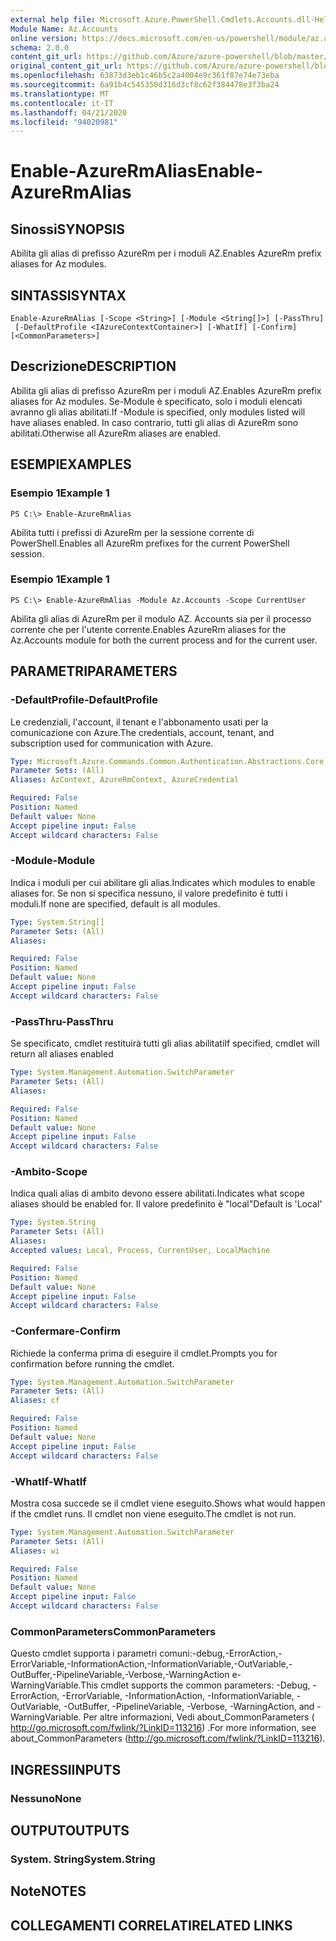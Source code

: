 ```yaml
---
external help file: Microsoft.Azure.PowerShell.Cmdlets.Accounts.dll-Help.xml
Module Name: Az.Accounts
online version: https://docs.microsoft.com/en-us/powershell/module/az.accounts/enable-azurermalias
schema: 2.0.0
content_git_url: https://github.com/Azure/azure-powershell/blob/master/src/Accounts/Accounts/help/Enable-AzureRmAlias.md
original_content_git_url: https://github.com/Azure/azure-powershell/blob/master/src/Accounts/Accounts/help/Enable-AzureRmAlias.md
ms.openlocfilehash: 63873d3eb1c46b5c2a4004e9c361f87e74e73eba
ms.sourcegitcommit: 6a91b4c545350d316d3cf8c62f384478e3f3ba24
ms.translationtype: MT
ms.contentlocale: it-IT
ms.lasthandoff: 04/21/2020
ms.locfileid: "94020981"
---
```

# <span data-ttu-id="bb1b8-101">Enable-AzureRmAlias</span><span class="sxs-lookup"><span data-stu-id="bb1b8-101">Enable-AzureRmAlias</span></span>

## <span data-ttu-id="bb1b8-102">Sinossi</span><span class="sxs-lookup"><span data-stu-id="bb1b8-102">SYNOPSIS</span></span>
<span data-ttu-id="bb1b8-103">Abilita gli alias di prefisso AzureRm per i moduli AZ.</span><span class="sxs-lookup"><span data-stu-id="bb1b8-103">Enables AzureRm prefix aliases for Az modules.</span></span>

## <span data-ttu-id="bb1b8-104">SINTASSI</span><span class="sxs-lookup"><span data-stu-id="bb1b8-104">SYNTAX</span></span>

```
Enable-AzureRmAlias [-Scope <String>] [-Module <String[]>] [-PassThru]
 [-DefaultProfile <IAzureContextContainer>] [-WhatIf] [-Confirm] [<CommonParameters>]
```

## <span data-ttu-id="bb1b8-105">Descrizione</span><span class="sxs-lookup"><span data-stu-id="bb1b8-105">DESCRIPTION</span></span>
<span data-ttu-id="bb1b8-106">Abilita gli alias di prefisso AzureRm per i moduli AZ.</span><span class="sxs-lookup"><span data-stu-id="bb1b8-106">Enables AzureRm prefix aliases for Az modules.</span></span> <span data-ttu-id="bb1b8-107">Se-Module è specificato, solo i moduli elencati avranno gli alias abilitati.</span><span class="sxs-lookup"><span data-stu-id="bb1b8-107">If -Module is specified, only modules listed will have aliases enabled.</span></span> <span data-ttu-id="bb1b8-108">In caso contrario, tutti gli alias di AzureRm sono abilitati.</span><span class="sxs-lookup"><span data-stu-id="bb1b8-108">Otherwise all AzureRm aliases are enabled.</span></span>

## <span data-ttu-id="bb1b8-109">ESEMPI</span><span class="sxs-lookup"><span data-stu-id="bb1b8-109">EXAMPLES</span></span>

### <span data-ttu-id="bb1b8-110">Esempio 1</span><span class="sxs-lookup"><span data-stu-id="bb1b8-110">Example 1</span></span>
```
PS C:\> Enable-AzureRmAlias
```

<span data-ttu-id="bb1b8-111">Abilita tutti i prefissi di AzureRm per la sessione corrente di PowerShell.</span><span class="sxs-lookup"><span data-stu-id="bb1b8-111">Enables all AzureRm prefixes for the current PowerShell session.</span></span>

### <span data-ttu-id="bb1b8-112">Esempio 1</span><span class="sxs-lookup"><span data-stu-id="bb1b8-112">Example 1</span></span>
```
PS C:\> Enable-AzureRmAlias -Module Az.Accounts -Scope CurrentUser
```

<span data-ttu-id="bb1b8-113">Abilita gli alias di AzureRm per il modulo AZ. Accounts sia per il processo corrente che per l'utente corrente.</span><span class="sxs-lookup"><span data-stu-id="bb1b8-113">Enables AzureRm aliases for the Az.Accounts module for both the current process and for the current user.</span></span>

## <span data-ttu-id="bb1b8-114">PARAMETRI</span><span class="sxs-lookup"><span data-stu-id="bb1b8-114">PARAMETERS</span></span>

### <span data-ttu-id="bb1b8-115">-DefaultProfile</span><span class="sxs-lookup"><span data-stu-id="bb1b8-115">-DefaultProfile</span></span>
<span data-ttu-id="bb1b8-116">Le credenziali, l'account, il tenant e l'abbonamento usati per la comunicazione con Azure.</span><span class="sxs-lookup"><span data-stu-id="bb1b8-116">The credentials, account, tenant, and subscription used for communication with Azure.</span></span>

```yaml
Type: Microsoft.Azure.Commands.Common.Authentication.Abstractions.Core.IAzureContextContainer
Parameter Sets: (All)
Aliases: AzContext, AzureRmContext, AzureCredential

Required: False
Position: Named
Default value: None
Accept pipeline input: False
Accept wildcard characters: False
```

### <span data-ttu-id="bb1b8-117">-Module</span><span class="sxs-lookup"><span data-stu-id="bb1b8-117">-Module</span></span>
<span data-ttu-id="bb1b8-118">Indica i moduli per cui abilitare gli alias.</span><span class="sxs-lookup"><span data-stu-id="bb1b8-118">Indicates which modules to enable aliases for.</span></span>
<span data-ttu-id="bb1b8-119">Se non si specifica nessuno, il valore predefinito è tutti i moduli.</span><span class="sxs-lookup"><span data-stu-id="bb1b8-119">If none are specified, default is all modules.</span></span>

```yaml
Type: System.String[]
Parameter Sets: (All)
Aliases:

Required: False
Position: Named
Default value: None
Accept pipeline input: False
Accept wildcard characters: False
```

### <span data-ttu-id="bb1b8-120">-PassThru</span><span class="sxs-lookup"><span data-stu-id="bb1b8-120">-PassThru</span></span>
<span data-ttu-id="bb1b8-121">Se specificato, cmdlet restituirà tutti gli alias abilitati</span><span class="sxs-lookup"><span data-stu-id="bb1b8-121">If specified, cmdlet will return all aliases enabled</span></span>

```yaml
Type: System.Management.Automation.SwitchParameter
Parameter Sets: (All)
Aliases:

Required: False
Position: Named
Default value: None
Accept pipeline input: False
Accept wildcard characters: False
```

### <span data-ttu-id="bb1b8-122">-Ambito</span><span class="sxs-lookup"><span data-stu-id="bb1b8-122">-Scope</span></span>
<span data-ttu-id="bb1b8-123">Indica quali alias di ambito devono essere abilitati.</span><span class="sxs-lookup"><span data-stu-id="bb1b8-123">Indicates what scope aliases should be enabled for.</span></span> <span data-ttu-id="bb1b8-124">Il valore predefinito è "local"</span><span class="sxs-lookup"><span data-stu-id="bb1b8-124">Default is 'Local'</span></span>

```yaml
Type: System.String
Parameter Sets: (All)
Aliases:
Accepted values: Local, Process, CurrentUser, LocalMachine

Required: False
Position: Named
Default value: None
Accept pipeline input: False
Accept wildcard characters: False
```

### <span data-ttu-id="bb1b8-125">-Confermare</span><span class="sxs-lookup"><span data-stu-id="bb1b8-125">-Confirm</span></span>
<span data-ttu-id="bb1b8-126">Richiede la conferma prima di eseguire il cmdlet.</span><span class="sxs-lookup"><span data-stu-id="bb1b8-126">Prompts you for confirmation before running the cmdlet.</span></span>

```yaml
Type: System.Management.Automation.SwitchParameter
Parameter Sets: (All)
Aliases: cf

Required: False
Position: Named
Default value: None
Accept pipeline input: False
Accept wildcard characters: False
```

### <span data-ttu-id="bb1b8-127">-WhatIf</span><span class="sxs-lookup"><span data-stu-id="bb1b8-127">-WhatIf</span></span>
<span data-ttu-id="bb1b8-128">Mostra cosa succede se il cmdlet viene eseguito.</span><span class="sxs-lookup"><span data-stu-id="bb1b8-128">Shows what would happen if the cmdlet runs.</span></span>
<span data-ttu-id="bb1b8-129">Il cmdlet non viene eseguito.</span><span class="sxs-lookup"><span data-stu-id="bb1b8-129">The cmdlet is not run.</span></span>

```yaml
Type: System.Management.Automation.SwitchParameter
Parameter Sets: (All)
Aliases: wi

Required: False
Position: Named
Default value: None
Accept pipeline input: False
Accept wildcard characters: False
```

### <span data-ttu-id="bb1b8-130">CommonParameters</span><span class="sxs-lookup"><span data-stu-id="bb1b8-130">CommonParameters</span></span>
<span data-ttu-id="bb1b8-131">Questo cmdlet supporta i parametri comuni:-debug,-ErrorAction,-ErrorVariable,-InformationAction,-InformationVariable,-OutVariable,-OutBuffer,-PipelineVariable,-Verbose,-WarningAction e-WarningVariable.</span><span class="sxs-lookup"><span data-stu-id="bb1b8-131">This cmdlet supports the common parameters: -Debug, -ErrorAction, -ErrorVariable, -InformationAction, -InformationVariable, -OutVariable, -OutBuffer, -PipelineVariable, -Verbose, -WarningAction, and -WarningVariable.</span></span> <span data-ttu-id="bb1b8-132">Per altre informazioni, Vedi about_CommonParameters ( http://go.microsoft.com/fwlink/?LinkID=113216) .</span><span class="sxs-lookup"><span data-stu-id="bb1b8-132">For more information, see about_CommonParameters (http://go.microsoft.com/fwlink/?LinkID=113216).</span></span>

## <span data-ttu-id="bb1b8-133">INGRESSI</span><span class="sxs-lookup"><span data-stu-id="bb1b8-133">INPUTS</span></span>

### <span data-ttu-id="bb1b8-134">Nessuno</span><span class="sxs-lookup"><span data-stu-id="bb1b8-134">None</span></span>

## <span data-ttu-id="bb1b8-135">OUTPUT</span><span class="sxs-lookup"><span data-stu-id="bb1b8-135">OUTPUTS</span></span>

### <span data-ttu-id="bb1b8-136">System. String</span><span class="sxs-lookup"><span data-stu-id="bb1b8-136">System.String</span></span>

## <span data-ttu-id="bb1b8-137">Note</span><span class="sxs-lookup"><span data-stu-id="bb1b8-137">NOTES</span></span>

## <span data-ttu-id="bb1b8-138">COLLEGAMENTI CORRELATI</span><span class="sxs-lookup"><span data-stu-id="bb1b8-138">RELATED LINKS</span></span>
